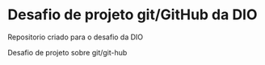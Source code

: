 # Desafio de projeto git/GitHub da DIO
Repositorio criado para o desafio da DIO


Desafio de projeto sobre git/git-hub
